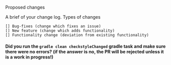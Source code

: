 Proposed changes

A brief of your change log.
Types of changes

    [] Bug-fixes (change which fixes an issue)
    [] New feature (change which adds functionality)
    [] Functionality change (deviation from existing functionality)

#### Did you run the `gradle clean checkstyleChanged` gradle task and make sure there were no errors? (if the answer is no, the PR will be rejected unless it is a work in progress!)
